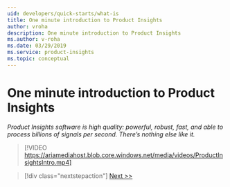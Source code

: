 ```yaml
---
uid: developers/quick-starts/what-is
title: One minute introduction to Product Insights
author: vroha
description: One minute introduction to Product Insights
ms.author: v-roha
ms.date: 03/29/2019
ms.service: product-insights
ms.topic: conceptual
---
```


# One minute introduction to Product Insights 

_Product Insights software is high quality: powerful, robust, fast, and able to process billions of signals per second. There’s nothing else like it._

> [!VIDEO https://ariamediahost.blob.core.windows.net/media/videos/ProductInsightsIntro.mp4]

> [!div class="nextstepaction"]
> [Next >>](who-uses.md)




